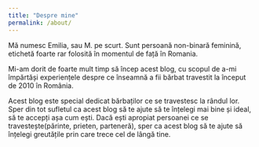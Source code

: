 ```yaml
---
title: "Despre mine"
permalink: /about/
---
```


Mă numesc Emilia, sau M. pe scurt. Sunt persoană non-binară feminină, etichetă foarte rar folosită în momentul de față în Romania.

Mi-am dorit de foarte mult timp să încep acest blog, cu scopul de a-mi împărtăși experiențele despre ce înseamnă a fii bărbat travestit la început de 2010 în România.

Acest blog este special dedicat bărbaților ce se travestesc la rândul lor. Sper din tot sufletul ca acest blog să te ajute să te înțelegi mai bine și ideal, să te accepți așa cum ești.
Dacă ești apropiat persoanei ce se travestește(părinte, prieten, parteneră), sper ca acest blog să te ajute să înțelegi greutățile prin care trece cel de lângă tine.